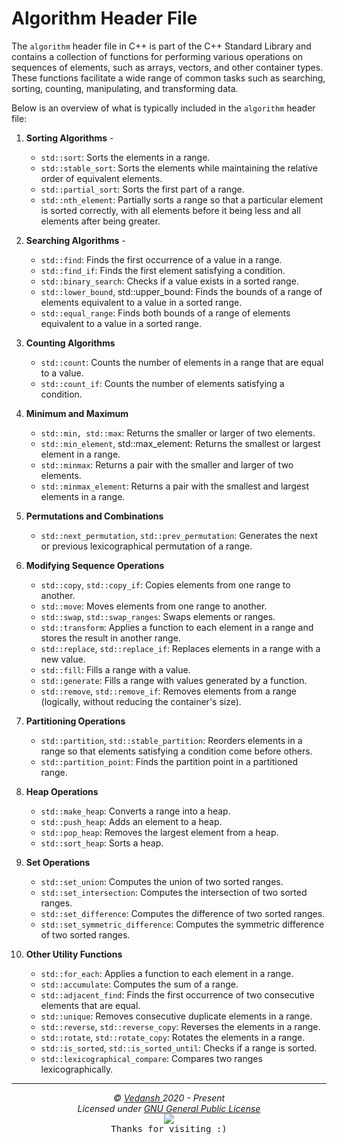 # Algorithm Header File

The `algorithm` header file in C++ is part of the C++ Standard Library and contains a collection of functions for performing various operations on sequences of elements, such as arrays, vectors, and other container types. These functions facilitate a wide range of common tasks such as searching, sorting, counting, manipulating, and transforming data.

Below is an overview of what is typically included in the `algorithm` header file:

1. **Sorting Algorithms** -
    - `std::sort`: Sorts the elements in a range.
    - `std::stable_sort`: Sorts the elements while maintaining the relative order of equivalent elements.
    - `std::partial_sort`: Sorts the first part of a range.
    - `std::nth_element`: Partially sorts a range so that a particular element is sorted correctly, with all elements before it being less and all elements after being greater.

2. **Searching Algorithms** -
    - `std::find`: Finds the first occurrence of a value in a range.
    - `std::find_if`: Finds the first element satisfying a condition.
    - `std::binary_search`: Checks if a value exists in a sorted range.
    - `std::lower_bound`, std::upper_bound: Finds the bounds of a range of elements equivalent to a value in a sorted range.
    - `std::equal_range`: Finds both bounds of a range of elements equivalent to a value in a sorted range.

3. **Counting Algorithms**
    - `std::count`: Counts the number of elements in a range that are equal to a value.
    - `std::count_if`: Counts the number of elements satisfying a condition.

4. **Minimum and Maximum**
    - `std::min, std::max`: Returns the smaller or larger of two elements.
    - `std::min_element`, std::max_element: Returns the smallest or largest element in a range.
    - `std::minmax`: Returns a pair with the smaller and larger of two elements.
    - `std::minmax_element`: Returns a pair with the smallest and largest elements in a range.

5. **Permutations and Combinations**
    - `std::next_permutation`, `std::prev_permutation`: Generates the next or previous lexicographical permutation of a range.

6. **Modifying Sequence Operations**
    - `std::copy`, `std::copy_if`: Copies elements from one range to another.
    - `std::move`: Moves elements from one range to another.
    - `std::swap`, `std::swap_ranges`: Swaps elements or ranges.
    - `std::transform`: Applies a function to each element in a range and stores the result in another range.
    - `std::replace`, `std::replace_if`: Replaces elements in a range with a new value.
    - `std::fill`: Fills a range with a value.
    - `std::generate`: Fills a range with values generated by a function.
    - `std::remove`, `std::remove_if`: Removes elements from a range (logically, without reducing the container's size).

7. **Partitioning Operations**
    - `std::partition`, `std::stable_partition`: Reorders elements in a range so that elements satisfying a condition come before others.
    - `std::partition_point`: Finds the partition point in a partitioned range.

8. **Heap Operations**
    - `std::make_heap`: Converts a range into a heap.
    - `std::push_heap`: Adds an element to a heap.
    - `std::pop_heap`: Removes the largest element from a heap.
    - `std::sort_heap`: Sorts a heap.

9. **Set Operations**
    - `std::set_union`: Computes the union of two sorted ranges.
    - `std::set_intersection`: Computes the intersection of two sorted ranges.
    - `std::set_difference`: Computes the difference of two sorted ranges.
    - `std::set_symmetric_difference`: Computes the symmetric difference of two sorted ranges.

10. **Other Utility Functions**
    - `std::for_each`: Applies a function to each element in a range.
    - `std::accumulate`: Computes the sum of a range.
    - `std::adjacent_find`: Finds the first occurrence of two consecutive elements that are equal.
    - `std::unique`: Removes consecutive duplicate elements in a range.
    - `std::reverse`, `std::reverse_copy`: Reverses the elements in a range.
    - `std::rotate`, `std::rotate_copy`: Rotates the elements in a range.
    - `std::is_sorted`, `std::is_sorted_until`: Checks if a range is sorted.
    - `std::lexicographical_compare`: Compares two ranges lexicographically.

---

<p align="center">
  <i>&copy; <a href="https://github.com/offensive-vk/">Vedansh </a> 2020 - Present</i><br>
  <i>Licensed under <a href="https://github.com/offensive-vk/Classics/tree/classic/LICENSE">GNU General Public License</a></i><br>
  <a href="https://github.com/TheHamsterBot"><img src="https://i.ibb.co/4KtpYxb/octocat-clean-mini.png" /></a><br>
  <kbd>Thanks for visiting :)</kbd>
</p>
</details>